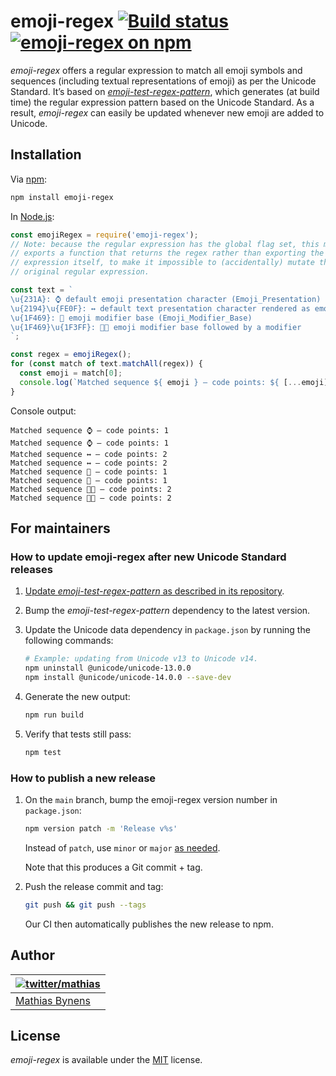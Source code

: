 # emoji-regex [![Build status](https://github.com/mathiasbynens/emoji-regex/actions/workflows/main.yml/badge.svg)](https://github.com/mathiasbynens/emoji-regex/actions/workflows/main.yml) [![emoji-regex on npm](https://img.shields.io/npm/v/emoji-regex)](https://www.npmjs.com/package/emoji-regex)

_emoji-regex_ offers a regular expression to match all emoji symbols and sequences (including textual representations of emoji) as per the Unicode Standard. It’s based on [_emoji-test-regex-pattern_](https://github.com/mathiasbynens/emoji-test-regex-pattern), which generates (at build time) the regular expression pattern based on the Unicode Standard. As a result, _emoji-regex_ can easily be updated whenever new emoji are added to Unicode.

## Installation

Via [npm](https://www.npmjs.com/):

```bash
npm install emoji-regex
```

In [Node.js](https://nodejs.org/):

```js
const emojiRegex = require('emoji-regex');
// Note: because the regular expression has the global flag set, this module
// exports a function that returns the regex rather than exporting the regular
// expression itself, to make it impossible to (accidentally) mutate the
// original regular expression.

const text = `
\u{231A}: ⌚ default emoji presentation character (Emoji_Presentation)
\u{2194}\u{FE0F}: ↔️ default text presentation character rendered as emoji
\u{1F469}: 👩 emoji modifier base (Emoji_Modifier_Base)
\u{1F469}\u{1F3FF}: 👩🏿 emoji modifier base followed by a modifier
`;

const regex = emojiRegex();
for (const match of text.matchAll(regex)) {
  const emoji = match[0];
  console.log(`Matched sequence ${ emoji } — code points: ${ [...emoji].length }`);
}
```

Console output:

```
Matched sequence ⌚ — code points: 1
Matched sequence ⌚ — code points: 1
Matched sequence ↔️ — code points: 2
Matched sequence ↔️ — code points: 2
Matched sequence 👩 — code points: 1
Matched sequence 👩 — code points: 1
Matched sequence 👩🏿 — code points: 2
Matched sequence 👩🏿 — code points: 2
```

## For maintainers

### How to update emoji-regex after new Unicode Standard releases

1. [Update _emoji-test-regex-pattern_ as described in its repository](https://github.com/mathiasbynens/emoji-test-regex-pattern#how-to-update-emoji-test-regex-pattern-after-new-uts51-releases).

1. Bump the _emoji-test-regex-pattern_ dependency to the latest version.

1. Update the Unicode data dependency in `package.json` by running the following commands:

     ```sh
     # Example: updating from Unicode v13 to Unicode v14.
     npm uninstall @unicode/unicode-13.0.0
     npm install @unicode/unicode-14.0.0 --save-dev
     ````

 1. Generate the new output:

     ```sh
     npm run build
     ```

 1. Verify that tests still pass:

     ```sh
     npm test
     ```

### How to publish a new release

1. On the `main` branch, bump the emoji-regex version number in `package.json`:

    ```sh
    npm version patch -m 'Release v%s'
    ```

    Instead of `patch`, use `minor` or `major` [as needed](https://semver.org/).

    Note that this produces a Git commit + tag.

1. Push the release commit and tag:

    ```sh
    git push && git push --tags
    ```

    Our CI then automatically publishes the new release to npm.

## Author

| [![twitter/mathias](https://gravatar.com/avatar/24e08a9ea84deb17ae121074d0f17125?s=70)](https://twitter.com/mathias "Follow @mathias on Twitter") |
|---|
| [Mathias Bynens](https://mathiasbynens.be/) |

## License

_emoji-regex_ is available under the [MIT](https://mths.be/mit) license.
